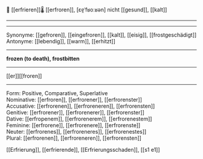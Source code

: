🥶 [[erfrieren]]🌡️ [[erfroren]], [ɛɐ̯ˈfʁoːʁən]
nicht [[gesund]], [[kalt]]

---


---
Synonyme: [[gefroren]], [[eingefroren]], [[kalt]], [[eisig]], [[frostgeschädigt]]
Antonyme: [[lebendig]], [[warm]], [[erhitzt]]

---
**frozen (to death), frostbitten**

---
[[er]][[froren]]

---

Form: Positive, Comparative, Superlative  
Nominative: [[erfroren]], [[erfrorener]], [[erfrorenster]]  
Accusative: [[erfrorenen]], [[erfroreneren]], [[erfrorensten]]  
Genitive: [[erfrorener]], [[erfrorenerer]], [[erfrorenster]]  
Dative: [[erfroреnem]], [[erfrorenеrem]], [[erfrorenеstem]]  
Feminine: [[erfrorene]], [[erfrorenere]], [[erfrorenste]]  
Neuter: [[erfrorenes]], [[erfroreneres]], [[erfrorenestes]]  
Plural: [[erfrorenen]], [[erfroreneren]], [[erfrorensten]]  

[[Erfrierung]], [[erfrierende]], [[Erfrierungsschaden]], [[s1 e1]]